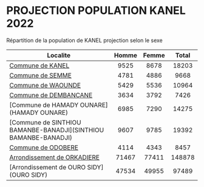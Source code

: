 # PROJECTION POPULATION KANEL 2022
	
Répartition de la population de KANEL projection selon le sexe
	
| Localite  | Homme | Femme | Total |
| --------- |:-----:|:-----:|:-----:|
| [Commune de KANEL](KANEL) | 9525 | 8678 | 18203 |
| [Commune de SEMME](SEMME) | 4781 | 4886 | 9668 |
| [Commune de WAOUNDE](WAOUNDE) | 5429 | 5536 | 10964 |
| [Commune de DEMBANCANE](DEMBANCANE) | 3634 | 3792 | 7426 |
| [Commune de HAMADY OUNARE](HAMADY OUNARE) | 6985 | 7290 | 14275 |
| [Commune de SINTHIOU BAMANBE-BANADJI](SINTHIOU BAMANBE-BANADJI) | 9607 | 9785 | 19392 |
| [Commune de ODOBERE](ODOBERE) | 4114 | 4343 | 8457 |
| [Arrondissement de ORKADIERE](ORKADIERE) | 71467 | 77411 | 148878 |
| [Arrondissement de OURO SIDY](OURO SIDY) | 47534 | 49955 | 97489 |
